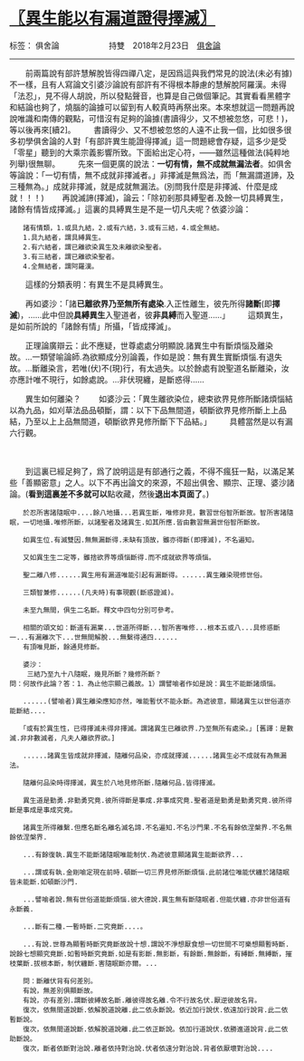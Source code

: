 ﻿# [〖異生能以有漏道證得擇滅〗][1]

标签： 俱舍論
　　　　　　持雙　2018年2月23日　[俱舍論](https://mp.weixin.qq.com/s/HNNfqC3dI2HMy4MXRWK-pw)

---

　　前兩篇說有部許慧解脫皆得四禪八定，是因爲這與我們常見的說法(未必有據)不一樣，且有人寫論文引婆沙論說有部許有不得根本靜慮的慧解脫阿羅漢。未得「法忍」，見不得人胡說，所以發點聲音，也算是自己做個筆記。其實看看黑體字和結論也夠了，燒腦的論據可以留到有人較真時再祭出來。本來想就這一問題再說說唯識和南傳的觀點，可惜沒有足夠的論據(書讀得少，又不想被忽悠，可悲！)，等以後再來\[續2\]。
　　書讀得少、又不想被忽悠的人遠不止我一個，比如很多很多初學俱舍論的人對「有部許異生能證得擇滅」這一問題總會存疑，這多少是受「零星」聽到的大乘宗義影響所致。下面給出定心符，——雖然這種做法(純粹地列舉)很無聊。
　　先來一個更廣的說法：**一切有情，無不成就無漏法者**。如俱舍等論說：「一切有情，無不成就非擇滅者。」非擇滅是無爲法，而「無漏謂道諦，及三種無為。」成就非擇滅，就是成就無漏法。(別問我什麼是非擇滅、什麼是成就！！！)
　　再說滅諦(擇滅)，論云：「除初剎那具縛聖者.及餘一切具縛異生，諸餘有情皆成擇滅。」這裏的具縛異生是不是一切凡夫呢？依婆沙論：

    　　諸有情類，1.或具九結，2.或有六結，3.或有三結，4.或全無結。
    　　1.具九結者，謂具縛異生。
    　　2.有六結者，謂已離欲染異生及未離欲染聖者。
    　　3.有三結者，謂已離欲染聖者。
    　　4.全無結者，謂阿羅漢。

　　這樣的分類表明：有異生不是具縛異生。

　　再如婆沙：「諸**已離欲界乃至無所有處染**.入正性離生，彼先所得**諸斷**(即**擇滅**)，......此中但說**具縛異生**入聖道者，彼**非具縛**而入聖道......」
　　這類異生，是如前所說的「諸餘有情」所攝，「皆成擇滅」。

　　正理論廣辯云：此不應疑，世尊處處分明顯說.諸異生中有斷煩惱及離染故。...一類譬喻論師.為欲顯成分別論義，作如是說：無有異生實斷煩惱.有退失故。...斷離染言，若唯(伏)不(現)行，有太過失。以於餘處有說聖道名斷離染，汝亦應計唯不現行，如餘處說。...非伏現纏，是斷惑得......

　　異生如何離染？
　　如婆沙云：「異生離欲染位，總束欲界見修所斷諸煩惱結以為九品，如刈草法品品頓斷，謂：以下下品無間道，頓斷欲界見修所斷上上品結，乃至以上上品無間道，頓斷欲界見修所斷下下品結。」
　　具體當然是以有漏六行觀。

　　

　　到這裏已經足夠了，爲了說明這是有部通行之義，不得不瘋狂一點，以滿足某些「善顯密意」之人。以下不再出論文的來源，不超出俱舍、顯宗、正理、婆沙諸論。(**看到這裏差不多就可以**點收藏，然後**退出本頁面了**。)


	　　於忍所害諸隨眠中....餘八地攝...若異生斷，唯修非見，數習世俗智所斷故。智所害諸隨眠，一切地攝.唯修所斷，以諸聖者及諸異生.如其所應.皆由數習無漏世俗智所斷故。

	　　如異生位.有滅雙因.無無漏斷得.未缺有頂故，雖亦得斷(即擇滅)，不名遍知。

	　　又如異生生二定等，雖捨欲界等煩惱斷得.而不成就欲界等煩惱。

	　　聖二離八修......異生用有漏道唯能引起有漏斷得。......異生離染現修世俗。

	　　三類智兼修......(凡夫時)有事現觀(斷惑證滅)。

	　　未至九無間，俱生二名斷。釋文中四句分別可參考。

	　　相關的頌文如：斷道有漏業...世道所得斷...智所害唯修...根本五或八...具修惑斷一...有漏離次下...世無間解脫...無繫得通四......
    　　有頂唯見斷，餘通見修斷。

	　　婆沙：
	　　 三結乃至九十八隨眠，幾見所斷？幾修所斷？
    問：何故作此論？答：1．為止他宗顯己義故。1）謂譬喻者作如是說：異生不能斷諸煩惱。

	　　......(譬喻者)異生離染應知亦然，唯能暫伏不能永斷。為遮彼意，顯諸異生以世俗道亦能斷結....

	　　「或有於異生性，已得擇滅未得非擇滅。謂諸異生已離欲界.乃至無所有處染。」[舊譯：是數滅.非非數滅者，凡夫人離欲界欲。]

	　　......諸異生皆成就非擇滅，隨離何品染，亦成就擇滅......諸異生必不成就有為無漏法。

	　　隨離何品染時得擇滅，異生於八地見修所斷.隨離何品.皆得擇滅。

	　　異生道是勤勇.非勤勇究竟.彼所得斷是事成.非事成究竟.聖者道是勤勇是勤勇究竟.彼所得斷是事成是事成究竟。

	　　諸異生所得離繫.但應名斷名離名滅名諦.不名遍知.不名沙門果.不名有餘依涅槃界.不名無餘依涅槃界.

	　　...有餘復執.異生不能斷諸隨眠唯能制伏.為遮彼意顯諸異生能斷欲界...

	　　...謂或有執.金剛喻定現在前時.頓斷一切三界見修所斷煩惱.此前諸位唯能伏纏於諸隨眠皆未能斷.如頓斷沙門.

	　　...譬喻者說.無有世俗道能斷煩惱.彼大德說.異生無有斷隨眠者.但能伏纏.亦非世俗道有永斷義.

	　　...斷有二種.一暫時斷.二究竟斷....。

	　　...有說.世尊為顯暫時斷究竟斷故說十想.謂說不淨想厭食想一切世間不可樂想顯暫時斷.說餘七想顯究竟斷.如暫時斷究竟斷.如是有影斷.無影斷，有餘斷.無餘斷，有縛斷.無縛斷，摧枝葉斷.拔根本斷，制伏纏斷.害隨眠斷亦爾。...

	　　問：斷離伏背有何差別。
	　　有說，無差別俱顯斷故。
	　　有說，亦有差別.謂斷彼縛故名斷.離彼得故名離.令不行故名伏.厭逆彼故名背。
	　　復次，依無間道說斷.依解脫道說離.此二依永斷說。依近加行說伏.依遠加行說背.此二依暫斷說。
	　　復次，依無間道說斷.依解脫道說離.此二依正斷說。依加行道說伏.依勝進道說背.此二依助斷說。
	　　復次，斷者依斷對治說.離者依持對治說.伏者依遠分對治說.背者依厭壞對治說....

  [1]: https://mp.weixin.qq.com/s/2dU2nuI0tqWfBeBZ0KbNOg



